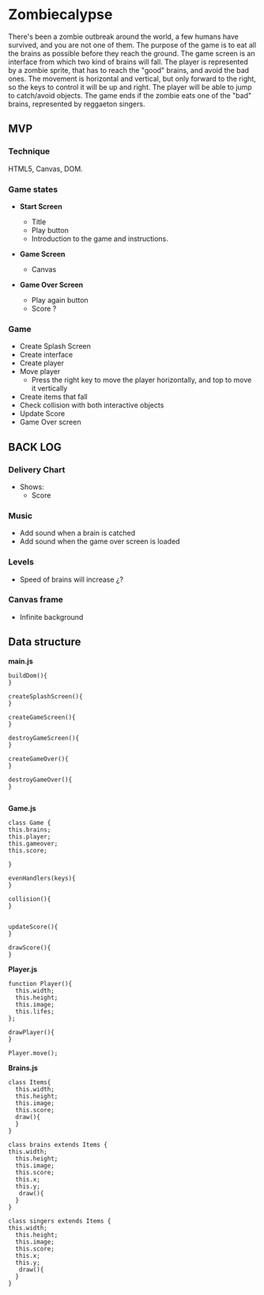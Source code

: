 # Zombiecalypse 
There's been a zombie outbreak around the world, a few humans have survived, and you are not one of them.
The purpose of the game is to eat all the brains as possible before they reach the ground.
The game screen is an interface from which two kind of brains will fall.
The player is represented by a zombie sprite, that has to reach the "good" brains, and avoid the bad ones.
The movement is horizontal and vertical, but only forward to the right, so the keys to control it will be up and right. The player will be able to jump to catch/avoid objects.
The game ends if the zombie eats one of the "bad" brains, represented by reggaeton singers.


## MVP
### Technique
HTML5, Canvas, DOM.

### Game states
* __Start Screen__
  * Title
  * Play button
  * Introduction to the game and instructions.
  
* __Game Screen__
  * Canvas
* __Game Over Screen__
  * Play again button
  * Score ?
  
### Game
* Create Splash Screen
* Create interface
* Create player
* Move player
  * Press the right key to move the player horizontally, and top to move it vertically
* Create items that fall
* Check collision with both interactive objects
* Update Score
* Game Over screen



## BACK LOG

### Delivery Chart
* Shows:
  * Score
  
### Music
* Add sound when a brain is catched
* Add sound when the game over screen is loaded

### Levels 
* Speed of brains will increase ¿?

### Canvas frame
* Infinite background


## Data structure

__main.js__


````
buildDom(){
}

createSplashScreen(){
}

createGameScreen(){
}

destroyGameScreen(){
}

createGameOver(){
}

destroyGameOver(){
}


````
__Game.js__

````
class Game {
this.brains;
this.player;
this.gameover;
this.score;

}

evenHandlers(keys){
}

collision(){
}


updateScore(){
}

drawScore(){
}
````
__Player.js__

````
function Player(){
  this.width;
  this.height;
  this.image;
  this.lifes;
};

drawPlayer(){
}

Player.move();
````

__Brains.js__

````
class Items{
  this.width;
  this.height;
  this.image;
  this.score;
  draw(){
  }
}

class brains extends Items {
this.width;
  this.height;
  this.image;
  this.score;
  this.x;
  this.y;
   draw(){
  }
}

class singers extends Items {
this.width;
  this.height;
  this.image;
  this.score;
  this.x;
  this.y;
   draw(){
  }
}


````
